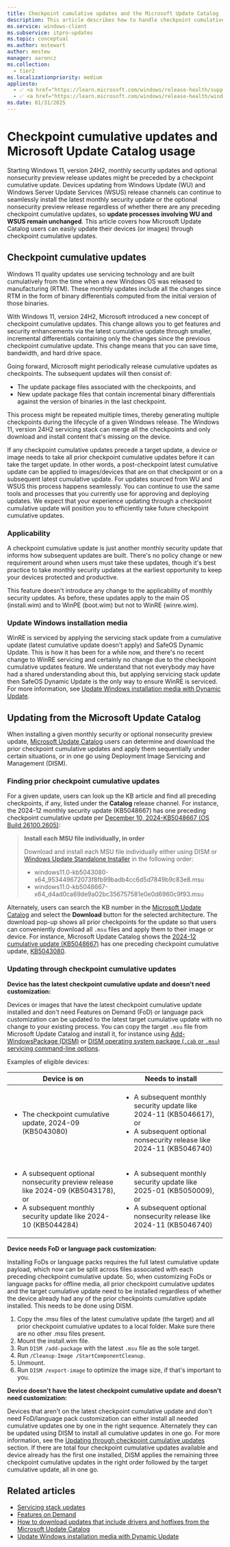 ```yaml
---
title: Checkpoint cumulative updates and the Microsoft Update Catalog
description: This article describes how to handle checkpoint cumulative updates when you use the Microsoft Update Catalog to update devices and images.
ms.service: windows-client
ms.subservice: itpro-updates
ms.topic: conceptual
ms.author: mstewart
author: mestew
manager: aaroncz
ms.collection:
  - tier2
ms.localizationpriority: medium
appliesto: 
  - ✅ <a href="https://learn.microsoft.com/windows/release-health/supported-versions-windows-client" target="_blank">Windows 11, version 24H2 and later</a>
  - ✅ <a href="https://learn.microsoft.com/windows/release-health/windows-server-release-info" target="_blank">Windows Server 2025 and later</a>
ms.date: 01/31/2025
---
```


# Checkpoint cumulative updates and Microsoft Update Catalog usage
<!--9693727-->
Starting Windows 11, version 24H2, monthly security updates and optional nonsecurity preview release updates might be preceded by a checkpoint cumulative update. Devices updating from Windows Update (WU) and Windows Server Update Services (WSUS) release channels can continue to seamlessly install the latest monthly security update or the optional nonsecurity preview release regardless of whether there are any preceding checkpoint cumulative updates, so **update processes involving WU and WSUS remain unchanged**. This article covers how Microsoft Update Catalog users can easily update their devices (or images) through checkpoint cumulative updates.

## Checkpoint cumulative updates

Windows 11 quality updates use servicing technology and are built cumulatively from the time when a new Windows OS was released to manufacturing (RTM). These monthly updates include all the changes since RTM in the form of binary differentials computed from the initial version of those binaries.

With Windows 11, version 24H2, Microsoft introduced a new concept of checkpoint cumulative updates. This change allows you to get features and security enhancements via the latest cumulative update through smaller, incremental differentials containing only the changes since the previous checkpoint cumulative update. This change means that you can save time, bandwidth, and hard drive space.

Going forward, Microsoft might periodically release cumulative updates as checkpoints. The subsequent updates will then consist of:
- The update package files associated with the checkpoints, and
- New update package files that contain incremental binary differentials against the version of binaries in the last checkpoint.

This process might be repeated multiple times, thereby generating multiple checkpoints during the lifecycle of a given Windows release. The Windows 11, version 24H2 servicing stack can merge all the checkpoints and only download and install content that's missing on the device.

If any checkpoint cumulative updates precede a target update, a device or image needs to take all prior checkpoint cumulative updates before it can take the target update. In other words, a post-checkpoint latest cumulative update can be applied to images/devices that are on that checkpoint or on a subsequent latest cumulative update. For updates sourced from WU and WSUS this process happens seamlessly. You can continue to use the same tools and processes that you currently use for approving and deploying updates. We expect that your experience updating through a checkpoint cumulative update will position you to efficiently take future checkpoint cumulative updates.

### Applicability

A checkpoint cumulative update is just another monthly security update that informs how subsequent updates are built. There's no policy change or new requirement around when users must take these updates, though it's best practice to take monthly security updates at the earliest opportunity to keep your devices protected and productive.

This feature doesn't introduce any change to the applicability of monthly security updates. As before, these updates apply to the main OS (install.wim) and to WinPE (boot.wim) but not to WinRE (winre.wim).

### Update Windows installation media

WinRE is serviced by applying the servicing stack update from a cumulative update (latest cumulative update doesn't apply) and SafeOS Dynamic Update. This is how it has been for a while now, and there's no recent change to WinRE servicing and certainly no change due to the checkpoint cumulative updates feature. We understand that not everybody may have had a shared understanding about this, but applying servicing stack update then SafeOS Dynamic Update is the only way to ensure WinRE is serviced. For more information, see [Update Windows installation media with Dynamic Update](media-dynamic-update.md).


## Updating from the Microsoft Update Catalog

When installing a given monthly security or optional nonsecurity preview update, [Microsoft Update Catalog](https://www.catalog.update.microsoft.com) users can determine and download the prior checkpoint cumulative updates and apply them sequentially under certain situations, or in one go using Deployment Image Servicing and Management (DISM).

### Finding prior checkpoint cumulative updates

For a given update, users can look up the KB article and find all preceding checkpoints, if any, listed under the **Catalog** release channel. For instance, the 2024-12 monthly security update (KB5048667) has one preceding checkpoint cumulative update per [December 10, 2024-KB5048667 (OS Build 26100.2605)](https://support.microsoft.com/topic/708755a6-d809-4a8a-8d20-53c4108590e6#ID0ELBD=Catalog):

   > <b>Install each MSU file individually, in order</b> <p>Download and install each MSU file individually either using DISM or [Windows Update Standalone Installer](https://support.microsoft.com/topic/799ba3df-ec7e-b05e-ee13-1cdae8f23b19) in the following order: <ul><li> windows11.0-kb5043080-x64_953449672073f8fb99badb4cc6d5d7849b9c83e8.msu </li> <li>windows11.0-kb5048667-x64_d4ad0ca69de9a02bc356757581e0e0d6960c9f93.msu </li></ul>

Alternately, users can search the KB number in the [Microsoft Update Catalog](https://catalog.update.microsoft.com/) and select the **Download** button for the selected architecture. The download pop-up shows all prior checkpoints for the update so that users can conveniently download all `.msu` files and apply them to their image or device. For instance, Microsoft Update Catalog shows the [2024-12 cumulative update (KB5048667)](https://support.microsoft.com/help/5048667) has one preceding checkpoint cumulative update, [KB5043080](https://support.microsoft.com/help/5043080).

### Updating through checkpoint cumulative updates

**Device has the latest checkpoint cumulative update and doesn't need customization:**

Devices or images that have the latest checkpoint cumulative update installed and don't need Features on Demand (FoD) or language pack customization can be updated to the latest target cumulative update with no change to your existing process. You can copy the target `.msu` file from Microsoft Update Catalog and install it, for instance using [Add-WindowsPackage (DISM)](/powershell/module/dism/add-windowspackage) or [DISM operating system package (`.cab` or `.msu`) servicing command-line options](/windows-hardware/manufacture/desktop/dism-operating-system-package-servicing-command-line-options).

Examples of eligible devices:

| Device is on | Needs to install| 
|---|---|
|<ul><li>The checkpoint cumulative update, 2024-09 (KB5043080)</li></ul>|<ul><li>A subsequent monthly security update like 2024-11 (KB5046617), or</li> <li>A subsequent optional nonsecurity release like 2024-11 (KB5046740) </li></ul>|
|<ul><li>A subsequent optional nonsecurity preview release like 2024-09 (KB5043178), or</li> <li> A subsequent monthly security update like 2024-10 (KB5044284)</li></ul>|<ul><li>A subsequent monthly security update like 2025-01 (KB5050009), or</li> <li> A subsequent optional nonsecurity release like 2024-11 (KB5046740) </li></ul>|

**Device needs FoD or language pack customization:**

Installing FoDs or language packs requires the full latest cumulative update payload, which now can be split across files associated with each preceding checkpoint cumulative update. So, when customizing FoDs or language packs for offline media, all prior checkpoint cumulative updates and the target cumulative update need to be installed regardless of whether the device already had any of the prior checkpoints cumulative update installed. This needs to be done using DISM.

1.	Copy the .msu files of the latest cumulative update (the target) and all prior checkpoint cumulative updates to a local folder. Make sure there are no other .msu files present.
1.	Mount the install.wim file.
1.	Run `DISM /add-package` with the latest `.msu` file as the sole target.
1.	Run `/Cleanup-Image /StartComponentCleanup`.
1.	Unmount.
1.	Run `DISM /export-image` to optimize the image size, if that's important to you.  

**Device doesn't have the latest checkpoint cumulative update and doesn't need customization:**

Devices that aren't on the latest checkpoint cumulative update and don't need FoD/language pack customization can either install all needed cumulative updates one by one in the right sequence. Alternately they can be updated using DISM to install all cumulative updates in one go. For more information, see the [Updating through checkpoint cumulative updates](#updating-through-checkpoint-cumulative-updates) section. If there are total four checkpoint cumulative updates available and device already has the first one installed, DISM applies the remaining three checkpoint cumulative updates in the right order followed by the target cumulative update, all in one go.

## Related articles

- [Servicing stack updates](/windows/deployment/update/servicing-stack-updates)
- [Features on Demand](/windows-hardware/manufacture/desktop/features-on-demand-v2--capabilities)
- [How to download updates that include drivers and hotfixes from the Microsoft Update Catalog](/troubleshoot/windows-client/installing-updates-features-roles/download-updates-drivers-hotfixes-windows-update-catalog)
- [Update Windows installation media with Dynamic Update](media-dynamic-update.md)
